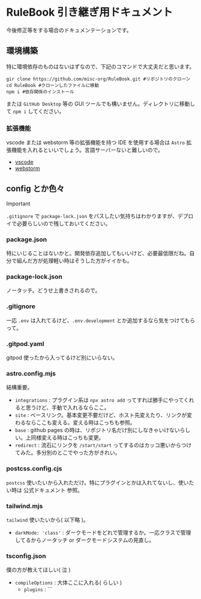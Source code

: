 # RuleBook 引き継ぎ用ドキュメント

今後修正等をする場合のドキュメンテーションです。

## 環境構築

特に環境依存のものはないはずなので、下記のコマンドで大丈夫だと思います。

```terminal
gir clone https://github.com/misc-org/RuleBook.git #リポジトリのクローン
cd RuleBook #クローンしたファイルに移動
npm i #依存関係のインストール
```

または `GitHub Desktop` 等の GUI ツールでも構いません。ディレクトリに移動して `npm i` してください。

### 拡張機能

vscode または webstorm 等の拡張機能を持つ IDE を使用する場合は `Astro` 拡張機能を入れるといいでしょう。言語サーバーないと難しいので。

- [vscode](https://marketplace.visualstudio.com/items?itemName=astro-build.astro-vscode)
- [webstorm](https://plugins.jetbrains.com/plugin/20959-astro)

## config とか色々

> [!IMPORTANT]
> `.gitignore` で `package-lock.json` をパスしたい気持ちはわかりますが、デプロイで必要らしいので残しておいてください。

### package.json

特にいじることはないかと。開発依存追加してもいいけど、必要最低限だね。自分で組んだ方が処理軽い時はそうした方がイイかも。

### package-lock.json

ノータッチ。どうせ上書きされるので。

### .gitignore

一応 `.env` は入れてるけど、`.env.development` とか追加するなら気をつけてもらって。

### .gitpod.yaml

gitpod 使ったから入ってるけど別にいらない。

### astro.config.mjs

結構重要。

- `integrations` : プラグイン系は `npx astro add` ってすれば勝手にやってくれると思うけど、手動で入れるならここ。
- `site` : ベースリンク。基本変更不要だけど、ホスト先変えたり、リンクが変わるならここも変える。変える時はこっちも参照。
- `base` : github pages の時は、リポジトリ名だけ別にしなきゃいけないらしい。上同様変える時はこっちも変更。
- `redirect` : 流石にリンクを `/start/start` ってするのはカッコ悪いからつけてみた。多分別のとこでやった方がきれい。

### postcss.config.cjs

`postcss` 使いたいから入れただけ。特にプラグインとかは入れてないし、使いたい時は 公式ドキュメント 参照。

### tailwind.mjs

`tailwind` 使いたいから( 以下略 )。

- `darkMode: 'class'` : ダークモードをどれで管理するか。一応クラスで管理してるからノータッチ or ダークモードシステムの見直し。

### tsconfig.json

僕の方が教えてほしい( 泣 )

- `compileOptions` : 大体ここに入れる( らしい )
    - `plugins` : ```
